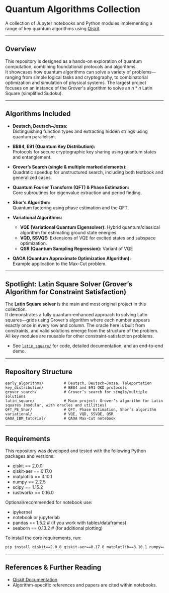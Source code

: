 # Quantum Algorithms Collection

A collection of Jupyter notebooks and Python modules implementing a range of key quantum algorithms using [Qiskit](https://www.ibm.com/quantum/qiskit).

---

## Overview

This repository is designed as a hands-on exploration of quantum computation, combining foundational protocols and algorithms.  
It showcases how quantum algorithms can solve a variety of problems—ranging from simple logical tasks and cryptography, to combinatorial optimization and simulation of physical systems. The largest project focuses on an instance of the Grover's algorithm to solve an $n*n$ Latin Square (simplified Sudoku).

---

## Algorithms Included

- **Deutsch, Deutsch–Jozsa:**  
  Distinguishing function types and extracting hidden strings using quantum parallelism.

- **BB84, E91 (Quantum Key Distribution):**  
  Protocols for secure cryptographic key sharing using quantum states and entanglement.

- **Grover’s Search (single & multiple marked elements):**  
  Quadratic speedup for unstructured search, including both textbook and generalized cases.

- **Quantum Fourier Transform (QFT) & Phase Estimation:**  
  Core subroutines for eigenvalue extraction and period finding.

- **Shor’s Algorithm:**  
  Quantum factoring using phase estimation and the QFT.

- **Variational Algorithms:**  
  - **VQE (Variational Quantum Eigensolver):** Hybrid quantum/classical algorithm for estimating ground state energies.
  - **VQD, SSVQE:** Extensions of VQE for excited states and subspace optimization.
  - **QSR (Quantum Sampling Regression):** Variant of VQE

- **QAOA (Quantum Approximate Optimization Algorithm):**  
  Example application to the Max-Cut problem.

---

## Spotlight: Latin Square Solver (Grover’s Algorithm for Constraint Satisfaction)

The **Latin Square solver** is the main and most original project in this collection.  
It demonstrates a fully quantum-enhanced approach to solving Latin squares—grids using Grover's algorithm where each number appears exactly once in every row and column.
The oracle here is built from constraints, and valid solutions emerge from the structure of the problem.  
All key modules are reusable for other constraint-satisfaction problems.

- See [`latin_square/`](./latin_square) for code, detailed documentation, and an end-to-end demo.

---

## Repository Structure

```
early_algorithms/         # Deutsch, Deutsch–Jozsa, Teleportation
key_distribution/         # BB84 and E91 QKD protocols
grover_search/            # Grover’s search for single/multiple solutions
latin_square/             # Main project: Grover’s algorithm for Latin squares (modular, with oracles and utilities)
QFT_PE_Shor/              # QFT, Phase Estimation, Shor’s algorithm
variational/              # VQE, VQD, SSVQE, QSR
QAOA_IBM_tutorial/        # QAOA Max-Cut notebook
```

---


## Requirements

This repository was developed and tested with the following Python packages and versions:

- qiskit == 2.0.0
- qiskit-aer == 0.17.0
- matplotlib == 3.10.1
- numpy == 2.2.5
- scipy == 1.15.2
- rustworkx == 0.16.0

Optional/recommended for notebook use:
- ipykernel
- notebook or jupyterlab
- pandas == 1.5.2     # (if you work with tables/dataframes)
- seaborn == 0.13.2   # (for additional plotting)

To install the core requirements, run:

```bash
pip install qiskit==2.0.0 qiskit-aer==0.17.0 matplotlib==3.10.1 numpy==2.2.5 scipy==1.15.2 rustworkx==0.16.0
```

---


## References & Further Reading

- [Qiskit Documentation](https://quantum.cloud.ibm.com/)
- Algorithm-specific references and papers are cited within notebooks.